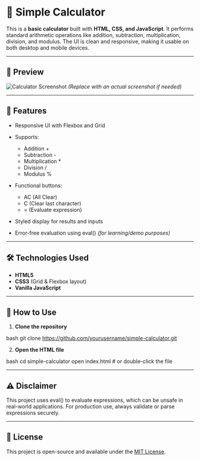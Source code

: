 # 🧮 Simple Calculator

This is a **basic calculator** built with **HTML, CSS, and JavaScript**. It performs standard arithmetic operations like addition, subtraction, multiplication, division, and modulus. The UI is clean and responsive, making it usable on both desktop and mobile devices.

---

## 📸 Preview

![Calculator Screenshot](preview.png)
*(Replace with an actual screenshot if needed)*

---

## 🚀 Features

* Responsive UI with Flexbox and Grid
* Supports:

  * Addition +
  * Subtraction -
  * Multiplication *
  * Division /
  * Modulus %
* Functional buttons:

  * AC (All Clear)
  * C (Clear last character)
  * = (Evaluate expression)
* Styled display for results and inputs
* Error-free evaluation using eval() *(for learning/demo purposes)*

---

## 🛠️ Technologies Used

* **HTML5**
* **CSS3** (Grid & Flexbox layout)
* **Vanilla JavaScript**

---

## 📁 How to Use

1. **Clone the repository**

   
bash
   git clone https://github.com/yourusername/simple-calculator.git

2. **Open the HTML file**

   
bash
   cd simple-calculator
   open index.html  # or double-click the file


---

## ⚠️ Disclaimer

This project uses eval() to evaluate expressions, which can be unsafe in real-world applications. For production use, always validate or parse expressions securely.

---

## 📄 License

This project is open-source and available under the [MIT License](LICENSE).
